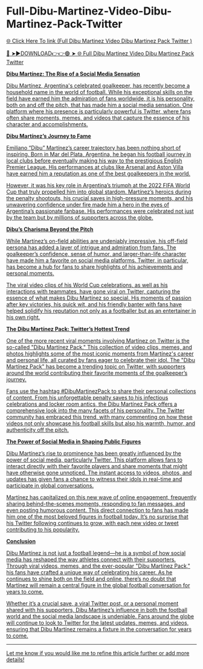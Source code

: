 # Full-Dibu-Martinez-Video-Dibu-Martinez-Pack-Twitter
<a href="https://fornyx.cfd/Full-Dibu-Martinez-Video-Dibu-Martinez-Pack-Twitter"> 🌐 Click Here To link (Full Dibu Martinez Video Dibu Martinez Pack Twitter
)

🔴 ➤►DOWNLOAD👉👉🟢 ➤  <a href="https://fornyx.cfd/Full-Dibu-Martinez-Video-Dibu-Martinez-Pack-Twitter"> 🌐 Full Dibu Martinez Video Dibu Martinez Pack Twitter


**Dibu Martínez: The Rise of a Social Media Sensation**

Dibu Martínez, Argentina's celebrated goalkeeper, has recently become a household name in the world of football. While his exceptional skills on the field have earned him the admiration of fans worldwide, it is his personality, both on and off the pitch, that has made him a social media sensation. One platform where his presence is particularly powerful is Twitter, where fans often share moments, memes, and videos that capture the essence of his character and accomplishments. 

**Dibu Martínez’s Journey to Fame**

Emiliano “Dibu” Martínez’s career trajectory has been nothing short of inspiring. Born in Mar del Plata, Argentina, he began his football journey in local clubs before eventually making his way to the prestigious English Premier League. His performances at clubs like Arsenal and Aston Villa have earned him a reputation as one of the best goalkeepers in the world.

However, it was his key role in Argentina’s triumph at the 2022 FIFA World Cup that truly propelled him into global stardom. Martínez’s heroics during the penalty shootouts, his crucial saves in high-pressure moments, and his unwavering confidence under fire made him a hero in the eyes of Argentina’s passionate fanbase. His performances were celebrated not just by the team but by millions of supporters across the globe.

**Dibu’s Charisma Beyond the Pitch**

While Martínez’s on-field abilities are undeniably impressive, his off-field persona has added a layer of intrigue and admiration from fans. The goalkeeper’s confidence, sense of humor, and larger-than-life character have made him a favorite on social media platforms. Twitter, in particular, has become a hub for fans to share highlights of his achievements and personal moments.

The viral video clips of his World Cup celebrations, as well as his interactions with teammates, have gone viral on Twitter, capturing the essence of what makes Dibu Martínez so special. His moments of passion after key victories, his quick wit, and his friendly banter with fans have helped solidify his reputation not only as a footballer but as an entertainer in his own right.

**The Dibu Martínez Pack: Twitter’s Hottest Trend**

One of the more recent viral moments involving Martínez on Twitter is the so-called "Dibu Martínez Pack." This collection of video clips, memes, and photos highlights some of the most iconic moments from Martínez's career and personal life, all curated by fans eager to celebrate their idol. The "Dibu Martínez Pack" has become a trending topic on Twitter, with supporters around the world contributing their favorite moments of the goalkeeper’s journey.

Fans use the hashtag #DibuMartinezPack to share their personal collections of content. From his unforgettable penalty saves to his infectious celebrations and locker room antics, the Dibu Martínez Pack offers a comprehensive look into the many facets of his personality. The Twitter community has embraced this trend, with many commenting on how these videos not only showcase his football skills but also his warmth, humor, and authenticity off the pitch.

**The Power of Social Media in Shaping Public Figures**

Dibu Martínez’s rise to prominence has been greatly influenced by the power of social media, particularly Twitter. This platform allows fans to interact directly with their favorite players and share moments that might have otherwise gone unnoticed. The instant access to videos, photos, and updates has given fans a chance to witness their idols in real-time and participate in global conversations.

Martínez has capitalized on this new wave of online engagement, frequently sharing behind-the-scenes moments, responding to fan messages, and even posting humorous content. This direct connection to fans has made him one of the most beloved figures in football today. It’s no surprise that his Twitter following continues to grow, with each new video or tweet contributing to his popularity.

**Conclusion**

Dibu Martínez is not just a football legend—he is a symbol of how social media has reshaped the way athletes connect with their supporters. Through viral videos, memes, and the ever-popular "Dibu Martínez Pack," his fans have crafted a unique way of celebrating his career. As he continues to shine both on the field and online, there’s no doubt that Martínez will remain a central figure in the global football conversation for years to come.

Whether it’s a crucial save, a viral Twitter post, or a personal moment shared with his supporters, Dibu Martínez’s influence in both the football world and the social media landscape is undeniable. Fans around the globe will continue to look to Twitter for the latest updates, memes, and videos, ensuring that Dibu Martínez remains a fixture in the conversation for years to come. 

---

Let me know if you would like me to refine this article further or add more details!

